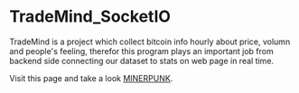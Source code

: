 # TradeMind_SocketIO
TradeMind is a project which collect bitcoin info hourly about price, volumn and people's feeling, therefor this program plays an important job from backend side connecting our dataset to stats on web page in real time.

Visit this page and take a look [MINERPUNK](https://www.minerpunk.com).